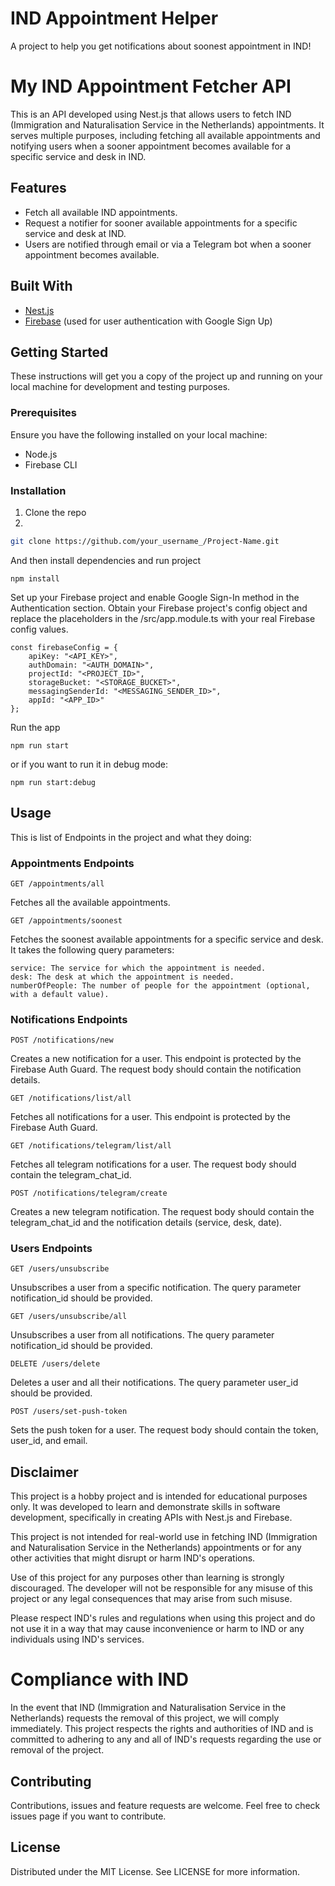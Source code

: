 # IND Appointment Helper
A project to help you get notifications about soonest appointment in IND!

# My IND Appointment Fetcher API

This is an API developed using Nest.js that allows users to fetch IND (Immigration and Naturalisation Service in the Netherlands) appointments. It serves multiple purposes, including fetching all available appointments and notifying users when a sooner appointment becomes available for a specific service and desk in IND.

## Features

- Fetch all available IND appointments.
- Request a notifier for sooner available appointments for a specific service and desk at IND.
- Users are notified through email or via a Telegram bot when a sooner appointment becomes available.

## Built With

- [Nest.js](https://nestjs.com/)
- [Firebase](https://firebase.google.com/) (used for user authentication with Google Sign Up)

## Getting Started

These instructions will get you a copy of the project up and running on your local machine for development and testing purposes.

### Prerequisites

Ensure you have the following installed on your local machine:

- Node.js
- Firebase CLI

### Installation

1. Clone the repo
2. 
```bash
git clone https://github.com/your_username_/Project-Name.git
```

And then install dependencies and run project
```
npm install
```


Set up your Firebase project and enable Google Sign-In method in the Authentication section. Obtain your Firebase project's config object and replace the placeholders in the /src/app.module.ts with your real Firebase config values.


```
const firebaseConfig = {
    apiKey: "<API_KEY>",
    authDomain: "<AUTH_DOMAIN>",
    projectId: "<PROJECT_ID>",
    storageBucket: "<STORAGE_BUCKET>",
    messagingSenderId: "<MESSAGING_SENDER_ID>",
    appId: "<APP_ID>"
};
```

Run the app

```
npm run start
```

or if you want to run it in debug mode:

```
npm run start:debug
```

## Usage


This is list of Endpoints in the project and what they doing:

### Appointments Endpoints

```
GET /appointments/all
```

Fetches all the available appointments.

```
GET /appointments/soonest
```

Fetches the soonest available appointments for a specific service and desk. It takes the following query parameters:

```
service: The service for which the appointment is needed.
desk: The desk at which the appointment is needed.
numberOfPeople: The number of people for the appointment (optional, with a default value).
``` 

### Notifications Endpoints

```
POST /notifications/new
```

Creates a new notification for a user. This endpoint is protected by the Firebase Auth Guard. The request body should contain the notification details.

```
GET /notifications/list/all
```

Fetches all notifications for a user. This endpoint is protected by the Firebase Auth Guard.

```
GET /notifications/telegram/list/all
```


Fetches all telegram notifications for a user. The request body should contain the telegram_chat_id.

```
POST /notifications/telegram/create
```


Creates a new telegram notification. The request body should contain the telegram_chat_id and the notification details (service, desk, date).


### Users Endpoints

```
GET /users/unsubscribe
```


Unsubscribes a user from a specific notification. The query parameter notification_id should be provided.

```
GET /users/unsubscribe/all
```


Unsubscribes a user from all notifications. The query parameter notification_id should be provided.

```
DELETE /users/delete
```


Deletes a user and all their notifications. The query parameter user_id should be provided.

```
POST /users/set-push-token
``` 

Sets the push token for a user. The request body should contain the token, user_id, and email.

## Disclaimer

This project is a hobby project and is intended for educational purposes only. It was developed to learn and demonstrate skills in software development, specifically in creating APIs with Nest.js and Firebase.


This project is not intended for real-world use in fetching IND (Immigration and Naturalisation Service in the Netherlands) appointments or for any other activities that might disrupt or harm IND's operations.


Use of this project for any purposes other than learning is strongly discouraged. The developer will not be responsible for any misuse of this project or any legal consequences that may arise from such misuse.


Please respect IND's rules and regulations when using this project and do not use it in a way that may cause inconvenience or harm to IND or any individuals using IND's services.

# Compliance with IND

In the event that IND (Immigration and Naturalisation Service in the Netherlands) requests the removal of this project, we will comply immediately. This project respects the rights and authorities of IND and is committed to adhering to any and all of IND's requests regarding the use or removal of the project.



## Contributing

Contributions, issues and feature requests are welcome. Feel free to check issues page if you want to contribute.


## License

Distributed under the MIT License. See LICENSE for more information.
